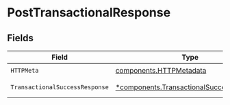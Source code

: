 # PostTransactionalResponse


## Fields

| Field                                                                                               | Type                                                                                                | Required                                                                                            | Description                                                                                         |
| --------------------------------------------------------------------------------------------------- | --------------------------------------------------------------------------------------------------- | --------------------------------------------------------------------------------------------------- | --------------------------------------------------------------------------------------------------- |
| `HTTPMeta`                                                                                          | [components.HTTPMetadata](../../models/components/httpmetadata.md)                                  | :heavy_check_mark:                                                                                  | N/A                                                                                                 |
| `TransactionalSuccessResponse`                                                                      | [*components.TransactionalSuccessResponse](../../models/components/transactionalsuccessresponse.md) | :heavy_minus_sign:                                                                                  | Successful send.                                                                                    |